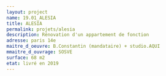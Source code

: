 ```yaml
---
layout: project
name: 19.01_ALESIA
title: ALESIA
permalink: projets/alesia
description: Rénovation d'un appartement de fonction
adresse: paris 14e
maitre_d_oeuvre: B.Constantin (mandataire) + studio.AQUI
mmaitre_d_ouvrage: SOSVE 
surface: 68 m2
etat: livré en 2019
---
```

